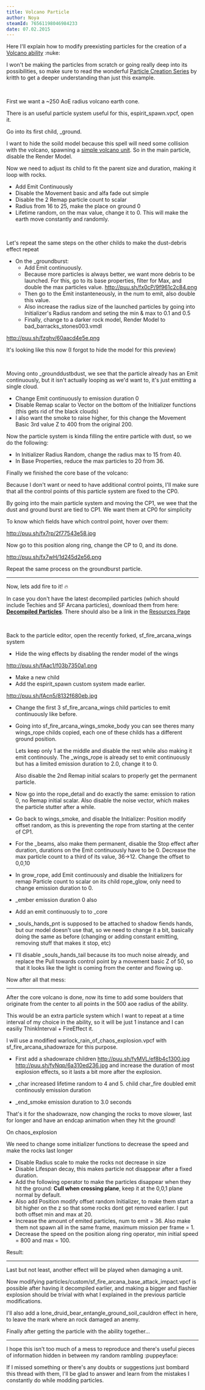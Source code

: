 ```yaml
---
title: Volcano Particle
author: Noya
steamId: 76561198046984233
date: 07.02.2015
---
```


Here I'll explain how to modify preexisting particles for the creation of a [Volcano ability](https://github.com/MNoya/DotaCraft/blob/master/scripts/npc/abilities/firelord_volcano.txt) :nuke:

I won't be making the particles from scratch or going really deep into its possibilities, so make sure to read the wonderful [Particle Creation Series](http://moddota.com/forums/discussion/110/particles-creation-series) by kritth to get a deeper understanding than just this example.

<Gfycat id="HandsomeImpossibleHyena" />

<br />

First we want a ~250 AoE radius volcano earth cone.

There is an useful particle system useful for this, espirit_spawn.vpcf, open it.

Go into its first child, _ground.

I want to hide the soild model because this spell will need some collision with the volcano, spawning a [simple volcano unit](https://github.com/MNoya/DotaCraft/blob/master/scripts/npc/units/firelord_volcano.txt). So in the main particle, disable the Render Model.
		
Now we need to adjust its child to fit the parent size and duration, making it loop with rocks.

- Add Emit Continuously
- Disable the Movement basic and alfa fade out simple
- Disable the 2 Remap particle count to scalar
- Radius from 16 to 25, make the place on ground 0
- Lifetime random, on the max value, change it to 0. This will make the earth move constantly and randomly.

<br />

Let's repeat the same steps on the other childs to make the dust-debris effect repeat

- On the _groundburst:
  - Add Emit continuously.
  - Because more particles is always better, we want more debris to be launched. 
  For this, go to its base properties, filter for Max, and double the max particles value. http://puu.sh/fx0cP/9f961c2c84.png
  - Then go to the Emit instanteneously, in the num to emit, also double this value.
  - Also increase the radius size of the launched particles by going into Initializer's Radius random and seting the min & max to 0.1 and 0.5
  - Finally, change to a darker rock model, Render Model to bad_barracks_stones003.vmdl

http://puu.sh/fzghv/60aacd4e5e.png

It's looking like this now (I forgot to hide the model for this preview)

<Gfycat id="OptimalRichDeviltasmanian" />

<br />
	
Moving onto _grounddustbdust, we see that the particle already has an Emit continuously, but it isn't actually looping as we'd want to, it's just emitting a single cloud.

- Change Emit continuously to emission duration 0
- Disable Remap scalar to Vector on the bottom of the Initializer functions (this gets rid of the black clouds)
- I also want the smoke to raise higher, for this change the Movement Basic 3rd value Z to 400 from the original 200.

Now the particle system is kinda filling the entire particle with dust, so we do the following:

- In Initializer Radius Random, change the radius max to 15 from 40.
- In Base Properties, reduce the max particles to 20 from 36.
	
Finally we finished the core base of the volcano:

<Gfycat id="ClumsyImpishGardensnake" />
	
Because I don't want or need to have additional control points, I'll make sure that all the control points of this particle system are fixed to the CP0.

By going into the main particle system and moving the CP1, we wee that the dust and ground burst are tied to CP1. We want them at CP0 for simplicity

To know which fields have which control point, hover over them:

http://puu.sh/fx7rp/2f77543e58.jpg

Now go to this position along ring, change the CP to 0, and its done. 

http://puu.sh/fx7wH/1d245d2e56.png

Repeat the same process on the groundburst particle.

---

Now, lets add fire to it! :fire:

In case you don't have the latest decompiled particles (which should include Techies and SF Arcana particles), download them from here: **[Decompiled Particles](http://moddota.com/resources/decompiled_particles.zip)**. There should also be a link in the [Resources Page](http://moddota.com/forums/resources)

<br />

Back to the particle editor, open the recently forked, sf_fire_arcana_wings system

* Hide the wing effects by disabling the render model of the wings 

http://puu.sh/fAac1/f03b7350a1.png

* Make a new child
* Add the espirit_spawn custom system made earlier.

http://puu.sh/fAcn5/8132f680eb.jpg

* Change the first 3 sf_fire_arcana_wings child particles to emit continuously like before.
* Going into sf_fire_arcana_wings_smoke_body you can see theres many wings_rope childs copied, each one of these childs has a different ground position.

  Lets keep only 1 at the middle and disable the rest while also making it emit continously. 
  The _wings_rope is already set to emit continuously but has a limited emission duration to 2.0, change it to 0.

  Also disable the 2nd Remap initial scalars to properly get the permanent particle.
			
* Now go into the rope_detail and do exactly the same: emission to ration 0, no Remap initial scalar.
  Also disable the noise vector, which makes the particle stutter after a while.

* Go back to wings_smoke, and disable the Initializer: Position modify offset random, as this is preventing the rope from starting at the center of CP1.
		
* For the _beams, also make them permanent, disable the Stop effect after duration, durations on the Emit continuously have to be 0.
  Decrease the max particle count to a third of its value, 36->12.
  Change the offset to 0,0,10
		
* In grow_rope, add Emit continuously and disable the Initializers for remap Particle count to scalar
  on its child rope_glow, only need to change emission duration to 0.
		
* _ember emission duration 0 also
		
* Add an emit continuously to to _core
		
* _souls_hands_pnt is supposed to be attached to shadow fiends hands, but our model doesn't use that, so we need to change it a bit, basically doing the same as before (changing or adding constant emitting, removing stuff that makes it stop, etc)
		
* I'll disable _souls_hands_tail because its too much noise already, and replace the Pull towards control point by a movement basic Z of 50, so that it looks like the light is coming from the center and flowing up.
		
Now after all that mess:
	
<Gfycat id="FewLeftAcornbarnacle" />

---

After the core volcano is done, now its time to add some boulders that originate from the center to all points in the 500 aoe radius of the ability.

This would be an extra particle system which I want to repeat at a time interval of my choice in the ability, so it will be just 1 instance and I can easiliy ThinkInterval + FireEffect it.

I will use a modified warlock_rain_of_chaos_explosion.vpcf with sf_fire_arcana_shadowraze for this purpose.

* First add a shadowraze children http://puu.sh/fyMVL/ef8b4c1300.jpg http://puu.sh/fyNqp/6a310ed236.jpg and increase the duration of most explosion effects, so it lasts a bit more after the explosion.

* _char increased lifetime random to 4 and 5. child char_fire doubled emit continously emission duration

* _end_smoke emission duration to 3.0 seconds

That's it for the shadowraze, now changing the rocks to move slower, last for longer and have an endcap animation when they hit the ground!

On chaos_explosion

We need to change some initializer functions to decrease the speed and make the rocks last longer

- Disable Radius scale to make the rocks not decrease in size
- Disable Lifespan decay, this makes particle not disappear after a fixed duration.
- Add the following operator to make the particles disappear when they hit the ground: **Cull when crossing plane**, keep it at the 0,0,1 plane normal by default.
- Also add Position modify offset random Initializer, to make them start a bit higher on the z so that some rocks dont get removed earlier. I put both offset min and max at 20.
- Increase the amount of emited particles, num to emit = 36. Also make them not spawn all in the same frame, maximum mission per frame = 1.
- Decrease the speed on the position along ring operator, min initial speed = 800 and max = 100.
	
Result: 

<Gfycat id="FinishedRewardingBactrian" />

---

Last but not least, another effect will be played when damaging a unit.

Now modifying particles/custom/sf_fire_arcana_base_attack_impact.vpcf is possible after having it decompiled earlier, and making a bigger and flashier explosion should be trivial with what I explained in the previous particle modifications.

I'll also add a lone_druid_bear_entangle_ground_soil_cauldron effect in here, to leave the mark where an rock damaged an anemy.

Finally after getting the particle with the ability together...

<Gfycat id="DisastrousRecentBaldeagle" />

---

I hope this isn't too much of a mess to reproduce and there's useful pieces of information hidden in between my random rambling :puppeyface: 

If I missed something or there's any doubts or suggestions just bombard this thread with them, I'll be glad to answer and learn from the mistakes I constantly do while modding particles. 
